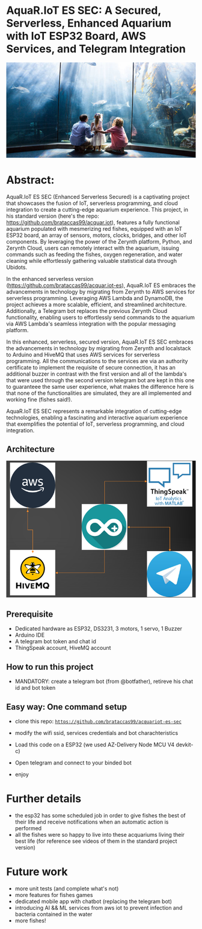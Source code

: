 # AquaR.IoT ES SEC: A Secured, Serverless, Enhanced Aquarium with IoT ESP32 Board, AWS Services, and Telegram Integration

![abstract](./images/acquariot.png)

# Abstract:
AquaR.IoT ES SEC (Enhanced Serverless Secured) is a captivating project that showcases the fusion of IoT, serverless programming, and cloud integration to create a cutting-edge aquarium experience. This project, in his standard version (here's the repo: <url>https://github.com/brataccas99/acquar.iot</url>), features a fully functional aquarium populated with mesmerizing red fishes, equipped with an IoT ESP32 board, an array of sensors, motors, clocks, bridges, and other IoT components. By leveraging the power of the Zerynth platform, Python, and Zerynth Cloud, users can remotely interact with the aquarium, issuing commands such as feeding the fishes, oxygen regeneration, and water cleaning while effortlessly gathering valuable statistical data through Ubidots.

In the enhanced serverless version (<url>https://github.com/brataccas99/acquar.iot-es</url>), AquaR.IoT ES embraces the advancements in technology by migrating from Zerynth to AWS services for serverless programming. Leveraging AWS Lambda and DynamoDB, the project achieves a more scalable, efficient, and streamlined architecture. Additionally, a Telegram bot replaces the previous Zerynth Cloud functionality, enabling users to effortlessly send commands to the aquarium via AWS Lambda's seamless integration with the popular messaging platform.

In this enhanced, serverless, secured version, AquaR.IoT ES SEC embraces the advancements in technology by migrating from Zerynth and localstack to Arduino and HiveMQ that uses AWS services for serverless programming. All the communications to the services are via an authority certificate to implement the requisite of secure connection, it has an additional buzzer in contrast with the first version and all of the lambda's that were used through the second version telegram bot are kept in this one to guaranteee the same user experience, what makes the difference here is that none of the functionalities are simulated, they are all implemented and working fine (fishes said!).

AquaR.IoT ES SEC represents a remarkable integration of cutting-edge technologies, enabling a fascinating and interactive aquarium experience that exemplifies the potential of IoT, serverless programming, and cloud integration.

## Architecture

![arch](./images/arch.png)


## Prerequisite
- Dedicated hardware as ESP32, DS3231, 3 motors, 1 servo, 1 Buzzer
- Arduino IDE
- A telegram bot token and chat id
- ThingSpeak account, HiveMQ account

## How to run this project

- MANDATORY: create a telegram bot (from @botfather), retireve his chat id and bot token

## Easy way: One command setup

- clone this repo: <code>https://github.com/brataccas99/acquariot-es-sec</code>

- modify the wifi ssid, services credentials and bot charachteristics

- Load this code on a ESP32 (we used AZ-Delivery Node MCU V4 devkit-c)

- Open telegram and connect to your binded bot

- enjoy


# Further details

- the esp32 has some scheduled job in order to give fishes the best of their life and receive notifications when an automatic action is performed 
- all the fishes were so happy to live into these acquariums living their best life (for reference see videos of them in the standard project version)

# Future work

- more unit tests (and complete what's not)
- more features for fishes games
- dedicated mobile app with chatbot (replacing the telegram bot)
- introducing AI && ML services from aws iot to prevent infection and bacteria contained in the water
- more fishes!  
